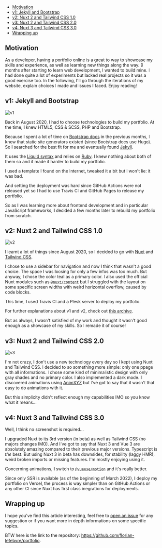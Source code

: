 - [Motivation](#motivation)
- [v1: Jekyll and Bootstrap](#v1-jekyll-and-bootstrap)
- [v2: Nuxt 2 and Tailwind CSS 1.0](#v2-nuxt-2-and-tailwind-css-10)
- [v3: Nuxt 2 and Tailwind CSS 2.0](#v3-nuxt-2-and-tailwind-css-20)
- [v4: Nuxt 3 and Tailwind CSS 3.0](#v4-nuxt-3-and-tailwind-css-30)
- [Wrapping up](#wrapping-up)

## Motivation

As a developer, having a portfolio online is a great to way to showcase my skills and experience, as well as learning new things along the way. 9 months after starting to learn web development, I wanted to build mine. I had done quite a lot of experiments but lacked real projects so it was a good exercise too. In the following, I'll go through the iterations of my website, explain choices I made and issues I faced. Enjoy reading!

## v1: Jekyll and Bootstrap

![v1](/images/projects/portfolio/portfolio-v1.png)

Back in August 2020, I had to choose technologies to build my portfolio. At the time, I knew HTML5, CSS & SCSS, PHP and Bootstrap.

Because I spent a lot of time on [Bootstrap docs](https://getbootstrap.com/docs) in the previous months, I knew that static site generators existed (since Bootstrap docs use Hugo). So I searched for the best fit for me and eventually found [Jekyll](https://jekyllrb.com/).

It uses the [Liquid syntax](https://github.com/Shopify/liquid/wiki) and relies on [Ruby](https://www.ruby-lang.org/). I knew nothing about both of them so and it made it harder to build my portfolio.

I used a template I found on the Internet, tweaked it a bit but I won't lie: it was bad.

And setting the deployment was hard since GitHub Actions were not released yet so I had to use Travis CI and GitHub Pages to release my portfolio.

So as I was learning more about frontend development and in particular JavaScript frameworks, I decided a few months later to rebuild my portfolio from scratch.

## v2: Nuxt 2 and Tailwind CSS 1.0

![v2](/images/projects/portfolio/portfolio-v2.png)

I learnt a lot of things since August 2020, so I decided to go with [Nuxt](https://nuxtjs.org) and [Tailwind CSS](https://tailwindcss.com/).

I chose to use a sidebar for navigation and now I think that wasn't a good choice. The space I was loosing for only a few infos was too much. But anyway, I chose the color teal as a primary color. I also used the official Nuxt modules such as [`@nuxt/content`](https://content.nuxtjs.org/) but I struggled with the layout on some specific screen widths with weird horizontal overflow, caused by code blocks.

This time, I used Travis CI and a Plesk server to deploy my portfolio.

For further explanations about v1 and v2, check out [this archive](https://github.com/florian-lefebvre/portfolio/blob/v2_nuxtjs/content/work/2020-11-13-my-porfolio.md).

But as always, I wasn't satisfied of my work and thought it wasn't good enough as a showcase of my skills. So I remade it of course!

## v3: Nuxt 2 and Tailwind CSS 2.0

![v3](/images/projects/portfolio/portfolio-v3.png)

I'm not crazy, I don't use a new technology every day so I kept using Nuxt and Tailwind CSS. I decided to so something more simple: only one ppage with all informations. I chose some kind of minimalistic design with only gray shades and no primary color. I also implemented a dark mode. I discovered animations using [AnimXYZ](https://animxyz.com/) but I've got to say that it wasn't that easy to do animations with it.

But this simplicity didn't reflect enough my capabilities IMO so you know what it means...

## v4: Nuxt 3 and Tailwind CSS 3.0

Well, I think no screenshot is required...

I upgraded Nuxt to its 3rd version (in beta) as well as Tailwind CSS (no majors changes IMO). And I've got to say that Nuxt 3 and Vue 3 are absolutely amazing compared to their previous major versions. Typescript is _the_ best. But using Nuxt 3 in beta has downsides, for stability (laggy HMR), weird broken imports or missing features. I'm mostly enjoying using it.

Concerning animations, I switch to [`@vueuse/motion`](https://motion.vueuse.org/) and it's really better.

Since only SSR is available (as of the beginning of March 2022), I deploy my portfolio on Vercel, the process is way simpler than on GitHub Actions or any other CI since Nuxt has first class inegrations for deployments.

## Wrapping up

I hope you've find this article interesting, feel free to [open an issue](https://github.com/florian-lefebvre/portfolio/issues/new) for any suggestion or if you want more in depth informations on some specific topics.

BTW here is the link to the repository: https://github.com/florian-lefebvre/portfolio.

